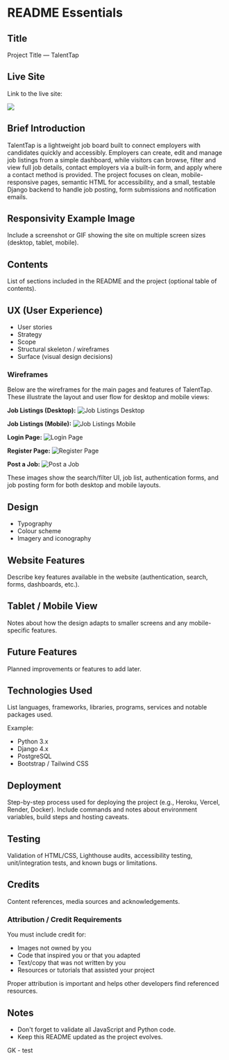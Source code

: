 # README Essentials

## Title

Project Title — TalentTap

## Live Site

Link to the live site:

![](https://github.com/kens-i/TalentTap/pull/3)

## Brief Introduction
TalentTap is a lightweight job board built to connect employers with candidates quickly and accessibly. Employers can create, edit and manage job listings from a simple dashboard, while visitors can browse, filter and view full job details, contact employers via a built-in form, and apply where a contact method is provided. The project focuses on clean, mobile-responsive pages, semantic HTML for accessibility, and a small, testable Django backend to handle job posting, form submissions and notification emails.

## Responsivity Example Image

Include a screenshot or GIF showing the site on multiple screen sizes (desktop, tablet, mobile).

## Contents

List of sections included in the README and the project (optional table of contents).


## UX (User Experience)

- User stories
- Strategy
- Scope
- Structural skeleton / wireframes
- Surface (visual design decisions)

### Wireframes

Below are the wireframes for the main pages and features of TalentTap. These illustrate the layout and user flow for desktop and mobile views:

**Job Listings (Desktop):**
![Job Listings Desktop](wireframe-job-listings-desktop.png)

**Job Listings (Mobile):**
![Job Listings Mobile](wireframe-job-listings-mobile.png)

**Login Page:**
![Login Page](wireframe-login.png)

**Register Page:**
![Register Page](wireframe-register.png)

**Post a Job:**
![Post a Job](post-a-job.png)

These images show the search/filter UI, job list, authentication forms, and job posting form for both desktop and mobile layouts.

## Design

- Typography
- Colour scheme
- Imagery and iconography

## Website Features

Describe key features available in the website (authentication, search, forms, dashboards, etc.).

## Tablet / Mobile View

Notes about how the design adapts to smaller screens and any mobile-specific features.

## Future Features

Planned improvements or features to add later.

## Technologies Used

List languages, frameworks, libraries, programs, services and notable packages used.

Example:

- Python 3.x
- Django 4.x
- PostgreSQL
- Bootstrap / Tailwind CSS

## Deployment

Step-by-step process used for deploying the project (e.g., Heroku, Vercel, Render, Docker). Include commands and notes about environment variables, build steps and hosting caveats.

## Testing

Validation of HTML/CSS, Lighthouse audits, accessibility testing, unit/integration tests, and known bugs or limitations.

## Credits

Content references, media sources and acknowledgements.

### Attribution / Credit Requirements

You must include credit for:

- Images not owned by you
- Code that inspired you or that you adapted
- Text/copy that was not written by you
- Resources or tutorials that assisted your project

Proper attribution is important and helps other developers find referenced resources.

## Notes

- Don't forget to validate all JavaScript and Python code.
- Keep this README updated as the project evolves.



GK - test 
